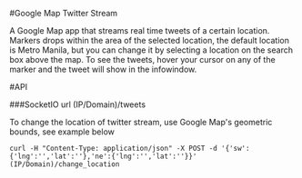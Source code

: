 #Google Map Twitter Stream

A Google Map app that streams real time tweets of a certain location. Markers drops within the area of the selected location, the default location is Metro Manila, but you can change it by selecting a location on the search box above the map. To see the tweets, hover your cursor on any of the marker and the tweet will show in the infowindow.


#API

###SocketIO url
(IP/Domain)/tweets

To change the location of twitter stream, use Google Map's geometric bounds, see example below

`curl -H "Content-Type: application/json" -X POST -d '{'sw':{'lng':'','lat':''},'ne':{'lng':'','lat':''}}' (IP/Domain)/change_location`
